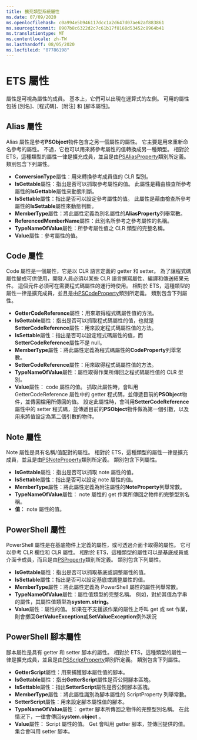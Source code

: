 ```yaml
---
title: 擴充類型系統屬性
ms.date: 07/09/2020
ms.openlocfilehash: c0a994e5b946117dcc1a2d647d07ae62af883861
ms.sourcegitcommit: 0907b8c6322d2c7c61b17f8168d53452c8964b41
ms.translationtype: MT
ms.contentlocale: zh-TW
ms.lasthandoff: 08/05/2020
ms.locfileid: "87786198"
---
```

# <a name="ets-properties"></a>ETS 屬性

屬性是可視為屬性的成員。 基本上，它們可以出現在運算式的左側。 可用的屬性包括 [別名]、[程式碼]、[附注] 和 [腳本屬性]。

## <a name="alias-property"></a>Alias 屬性

Alias 屬性是參考**PSObject**物件包含之另一個屬性的屬性。 它主要是用來重新命名參考的屬性。 不過，它也可以用來將參考屬性的值轉換成另一種類型。 相對於 ETS，這種類型的屬性一律是擴充成員，並且是由[PSAliasProperty](/dotnet/api/system.management.automation.psaliasproperty)類別所定義。 類別包含下列屬性。

- **ConversionType**屬性：用來轉換參考成員值的 CLR 型別。
- **IsGettable**屬性：指出是否可以抓取參考屬性的值。
  此屬性是藉由檢查所參考屬性的**IsGettable**屬性來動態判斷。
- **IsSettable**屬性：指出是否可以設定參考屬性的值。 此屬性是藉由檢查所參考屬性的**IsSettable**屬性來動態判斷。
- **MemberType**屬性：將此屬性定義為別名屬性的**AliasProperty**列舉常數。
- **ReferencedMemberName**屬性：此別名所參考之參考屬性的名稱。
- **TypeNameOfValue**屬性：所參考屬性值之 CLR 類型的完整名稱。
- **Value**屬性：參考屬性的值。

## <a name="code-property"></a>Code 屬性

Code 屬性是一個屬性，它是以 CLR 語言定義的 getter 和 setter。 為了讓程式碼屬性變成可供使用，開發人員必須以某些 CLR 語言撰寫屬性、編譯和傳送結果元件。 這個元件必須可在需要程式碼屬性的運行時使用。 相對於 ETS，這種類型的屬性一律是擴充成員，並且是由[PSCodeProperty](/dotnet/api/system.management.automation.pscodeproperty)類別所定義。 類別包含下列屬性。

- **GetterCodeReference**屬性：用來取得程式碼屬性值的方法。
- **IsGettable**屬性：指出是否可以抓取程式碼屬性的值，也就是**SetterCodeReference**屬性：用來設定程式碼屬性值的方法。
- **IsSettable**屬性：指出是否可以設定程式碼屬性的值，而**SetterCodeReference**屬性不是 null。
- **MemberType**屬性：將此屬性定義為程式碼屬性的**CodeProperty**列舉常數。
- **SetterCodeReference**屬性：用來取得程式碼屬性值的方法。
- **TypeNameOfValue**屬性：屬性取得作業所傳回之程式碼屬性值的 CLR 型別。
- **Value**屬性： code 屬性的值。 抓取此屬性時，會叫用 GetterCodeReference 屬性中的 getter 程式碼，並傳遞目前的**PSObject**物件，並傳回檔用所傳回的值。 設定此屬性時，會叫用**SetterCodeReference**屬性中的 setter 程式碼，並傳遞目前的**PSObject**物件做為第一個引數，以及用來將值設定為第二個引數的物件。

## <a name="note-property"></a>Note 屬性

Note 屬性是具有名稱/值配對的屬性。 相對於 ETS，這種類型的屬性一律是擴充成員，並且是由[PSNoteProperty](/dotnet/api/system.management.automation.psnoteproperty)類別所定義。 類別包含下列屬性。

- **IsGettable**屬性：指出是否可以抓取 note 屬性的值。
- **IsSettable**屬性：指出是否可以設定 note 屬性的值。
- **MemberType**屬性：將此屬性定義為附注屬性的**NoteProperty**列舉常數。
- **TypeNameOfValue**屬性： note 屬性的 get 作業所傳回之物件的完整型別名稱。
- **值**： note 屬性的值。

## <a name="powershell-property"></a>PowerShell 屬性

PowerShell 屬性是在基底物件上定義的屬性，或可透過介面卡取得的屬性。 它可以參考 CLR 欄位和 CLR 屬性。 相對於 ETS，這種類型的屬性可以是基底成員或介面卡成員，而且是由[PSProperty](/dotnet/api/system.management.automation.psproperty)類別所定義。 類別包含下列屬性。

- **IsGettable**屬性：指出是否可以抓取基底或調整屬性的值。
- **IsSettable**屬性：指出是否可以設定基底或調整屬性的值。
- **MemberType**屬性：將此屬性定義為 PowerShell 屬性的屬性列舉常數。
- **TypeNameOfValue**屬性：屬性值類型的完整名稱。 例如，對於其值為字串的屬性，其屬性值類型為**system.string。**
- **Value**屬性：屬性的值。 如果在不支援該作業的屬性上呼叫 get 或 set 作業，則會擲回**GetValueException**或**SetValueException**例外狀況

## <a name="powershell-script-property"></a>PowerShell 腳本屬性

腳本屬性是具有 getter 和 setter 腳本的屬性。 相對於 ETS，這種類型的屬性一律是擴充成員，並且是由[PSScriptProperty](/dotnet/api/system.management.automation.psscriptproperty)類別所定義。 類別包含下列屬性。

- **GetterScript**屬性：用來捕獲腳本屬性值的腳本。
- **IsGettable**屬性：指出**GetterScript**屬性是否公開腳本區塊。
- **IsSettable**屬性：指出**SetterScript**屬性是否公開腳本區塊。
- **MemberType**屬性：將此屬性識別為腳本屬性的 ScriptProperty 列舉常數。
- **SetterScript**屬性：用來設定腳本屬性值的腳本。
- **TypeNameOfValue**屬性： getter 腳本所傳回之物件的完整型別名稱。 在此情況下，一律會傳回**system.object** 。
- **Value**屬性： Script 屬性的值。 Get 會叫用 getter 腳本，並傳回提供的值。 集合會叫用 setter 腳本。
